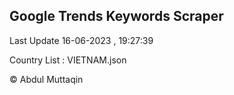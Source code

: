

## Google Trends Keywords Scraper 
 
Last Update 16-06-2023 , 19:27:39

Country List :
VIETNAM.json



© Abdul Muttaqin 

